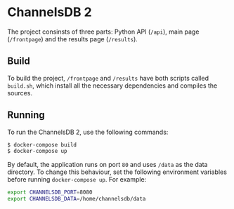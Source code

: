 # ChannelsDB 2

The project consinsts of three parts: Python API (`/api`), main page (`/frontpage`) and the results page (`/results`).

## Build

To build the project, `/frontpage` and `/results` have both scripts called `build.sh`, which install all the necessary
dependencies and compiles the sources.

## Running

To run the ChannelsDB 2, use the following commands:

```bash
$ docker-compose build
$ docker-compose up
```

By default, the application runs on port `80` and uses `/data` as the data directory. To change this behaviour,
set the following environment variables before running `docker-compose up`. For example:

```bash
export CHANNELSDB_PORT=8080
export CHANNELSDB_DATA=/home/channelsdb/data
```
